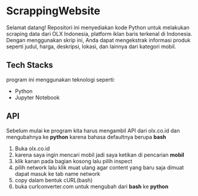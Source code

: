 # ScrappingWebsite
Selamat datang! Repositori ini menyediakan kode Python untuk melakukan scraping data dari OLX Indonesia, platform iklan baris terkenal di Indonesia. Dengan menggunakan skrip ini, Anda dapat mengekstrak informasi produk seperti judul, harga, deskripsi, lokasi, dan lainnya dari kategori mobil.
## Tech Stacks
program ini menggunakan teknologi seperti:
  -  Python
  -  Jupyter Notebook
## API
Sebelum mulai ke program kita harus mengambil API dari olx.co.id dan mengubahnya ke **python** karena bahasa defaultnya berupa **bash**
  1. Buka olx.co.id
  2. karena saya ingin mencari mobil jadi saya ketikan di pencarian **mobil**
  3. klik kanan pada bagian kosong lalu pilih inspect
  4. pilih network lalu klik muat ulang agar content yang baru saja dimuat dapat masuk ke tab name network
  5. copy dalam bentuk cURL(bash)
  6. buka curlconverter.com untuk mengubah dari **bash** ke **python**
